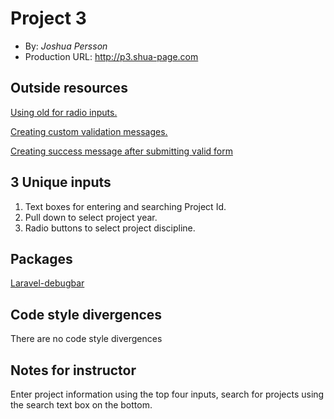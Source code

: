 # Project 3
+ By: *Joshua Persson*
+ Production URL: <http://p3.shua-page.com>

## Outside resources

[Using old for radio inputs.](https://stackoverflow.com/questions/33141056/laravel-5-1-how-to-use-old-helper-on-blade-file-for-radio-inputs)

[Creating custom validation messages.](https://scotch.io/tutorials/deep-dive-into-custom-validation-error-messages-in-laravel)

[Creating success message after submitting valid form](https://stackoverflow.com/questions/19838978/laravel-redirect-back-with-message)

## 3 Unique inputs
1. Text boxes for entering and searching Project Id.
2. Pull down to select project year.
3. Radio buttons to select project discipline.

## Packages

[Laravel-debugbar](https://github.com/barryvdh/laravel-debugbar)

## Code style divergences
There are no code style divergences

## Notes for instructor
Enter project information using the top four inputs, search for projects using the search text box on the bottom.